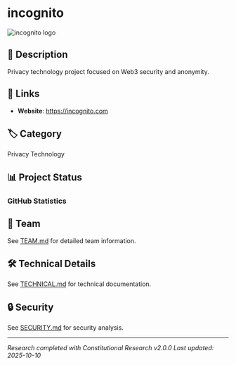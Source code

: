 # incognito

![incognito logo](https://raw.githubusercontent.com/M0nkeyFl0wer/web3-privacy-ethereum-cypherpunk-research/master/deliverables/incognito/media/incognito-logo.png)


## 📝 Description
Privacy technology project focused on Web3 security and anonymity.

## 🔗 Links
- **Website**: https://incognito.com


## 🏷️ Category
Privacy Technology

## 📊 Project Status

### GitHub Statistics




## 👥 Team
See [TEAM.md](reports/TEAM.md) for detailed team information.

## 🛠️ Technical Details
See [TECHNICAL.md](reports/technical_analysis.md) for technical documentation.

## 🔒 Security
See [SECURITY.md](reports/SECURITY.md) for security analysis.

---
*Research completed with Constitutional Research v2.0.0*
*Last updated: 2025-10-10*
